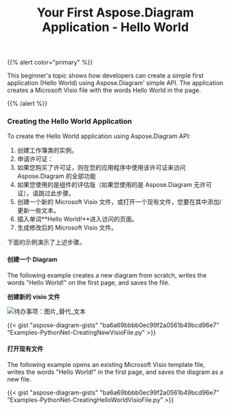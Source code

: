 ﻿---
title: Your First Aspose.Diagram Application - Hello World
type: docs
weight: 30
url: /zh/python-net/your-first-aspose-diagram-application-hello-world/
---
{{% alert color="primary" %}}

This beginner's topic shows how developers can create a simple first application (Hello World) using Aspose.Diagram' simple API. The application creates a Microsoft Visio file with the words Hello World in the page.

{{% /alert %}}

### **Creating the Hello World Application**

To create the Hello World application using Aspose.Diagram API:

1. 创建工作簿类的实例。
1. 申请许可证：
 1. 如果您购买了许可证，则在您的应用程序中使用该许可证来访问 Aspose.Diagram 的全部功能
1. 如果您使用的是组件的评估版（如果您使用的是 Aspose.Diagram 无许可证），请跳过此步骤。
1. 创建一个新的 Microsoft Visio 文件，或打开一个现有文件，您要在其中添加/更新一些文本。
1. 插入单词**Hello World!**进入访问的页面。
1. 生成修改后的 Microsoft Visio 文件。

下面的示例演示了上述步骤。

#### **创建一个 Diagram**

The following example creates a new diagram from scratch, writes the words "Hello World!" on the first page, and saves the file.

**创建新的 visio 文件** 

![待办事项：图片_替代_文本](your-first-aspose-diagram-application-hello-world_1.png)

{{< gist "aspose-diagram-gists" "ba6a69bbbb0ec99f2a0561b49bcd96e7" "Examples-PythonNet-CreatingNewVisioFile.py" >}}

#### **打开现有文件**

The following example opens an existing Microsoft Visio template file, writes the words "Hello World!" in the first page, and saves the diagram as a new file.

{{< gist "aspose-diagram-gists" "ba6a69bbbb0ec99f2a0561b49bcd96e7" "Examples-PythonNet-CreatingHelloWorldVisioFile.py" >}}
